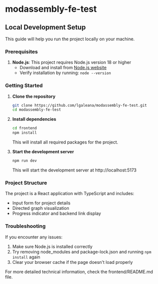 # modassembly-fe-test

## Local Development Setup

This guide will help you run the project locally on your machine.

### Prerequisites

1. **Node.js**: This project requires Node.js version 18 or higher
   - Download and install from [Node.js website](https://nodejs.org/)
   - Verify installation by running: `node --version`

### Getting Started

1. **Clone the repository**
   ```bash
   git clone https://github.com/lgaleana/modassembly-fe-test.git
   cd modassembly-fe-test
   ```

2. **Install dependencies**
   ```bash
   cd frontend
   npm install
   ```
   This will install all required packages for the project.

3. **Start the development server**
   ```bash
   npm run dev
   ```
   This will start the development server at http://localhost:5173

### Project Structure

The project is a React application with TypeScript and includes:
- Input form for project details
- Directed graph visualization
- Progress indicator and backend link display

### Troubleshooting

If you encounter any issues:
1. Make sure Node.js is installed correctly
2. Try removing node_modules and package-lock.json and running `npm install` again
3. Clear your browser cache if the page doesn't load properly

For more detailed technical information, check the frontend/README.md file.
